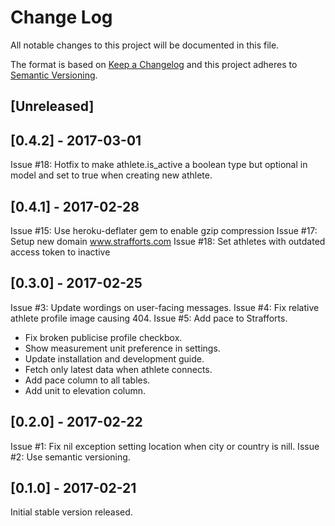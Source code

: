 # Change Log
All notable changes to this project will be documented in this file.

The format is based on [Keep a Changelog](http://keepachangelog.com/) 
and this project adheres to [Semantic Versioning](http://semver.org/).

## [Unreleased]

## [0.4.2] - 2017-03-01
Issue #18: Hotfix to make athlete.is_active a boolean type but optional in model
  and set to true when creating new athlete.

## [0.4.1] - 2017-02-28
Issue #15: Use heroku-deflater gem to enable gzip compression
Issue #17: Setup new domain www.strafforts.com
Issue #18: Set athletes with outdated access token to inactive

## [0.3.0] - 2017-02-25
Issue #3: Update wordings on user-facing messages.
Issue #4: Fix relative athlete profile image causing 404.
Issue #5: Add pace to Strafforts.
 - Fix broken publicise profile checkbox.
 - Show measurement unit preference in settings.
 - Update installation and development guide.
 - Fetch only latest data when athlete connects.
 - Add pace column to all tables.
 - Add unit to elevation column.

## [0.2.0] - 2017-02-22
Issue #1: Fix nil exception setting location when city or country is nill.
Issue #2: Use semantic versioning.

## [0.1.0] - 2017-02-21
Initial stable version released.